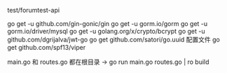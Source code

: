 test/forumtest-api

go get -u github.com/gin-gonic/gin
go get -u gorm.io/gorm
go get -u gorm.io/driver/mysql
go get -u golang.org/x/crypto/bcrypt
go get -u github.com/dgrijalva/jwt-go
go get github.com/satori/go.uuid
配置文件
go get github.com/spf13/viper


main.go 和 routes.go 都在根目录 -> go run main.go routes.go | ro build
